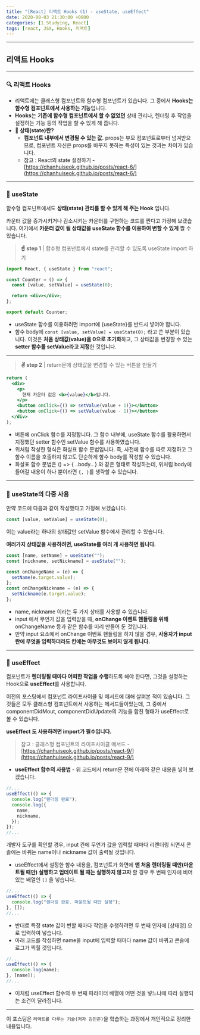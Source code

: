 ```yaml
---
title: "[React] 리액트 Hooks (1) - useState, useEffect"
date: 2020-08-03 21:30:00 +0800
categories: [1.Studying, React]
tags: [react, JSX, Hooks, 리액트]
---
```


---

## **리액트 Hooks**

---

### **🔍 리액트 Hooks**

- 리액트에는 클래스형 컴포넌트와 함수형 컴포넌트가 있습니다. 그 중에서 **Hooks는 함수형 컴포넌트에서 사용하는 기능**입니다.
- **Hooks**는 **기존에 함수형 컴포넌트에서 할 수 없었던** 상태 관리나, 렌더링 후 작업을 설정하는 기능 등의 작업을 할 수 있게 해 줍니다.
- **🐤 상태(state)란?**
  - **컴포넌트 내부에서 변경될 수 있는 값.** props는 부모 컴포넌트로부터 넘겨받으므로, 컴포넌트 자신은 props를 바꾸지 못하는 특성이 있는 것과는 차이가 있습니다.
  - 참고 : React의 state 설정하기 - [https://chanhuiseok.github.io/posts/react-6/](https://chanhuiseok.github.io/posts/react-6/)

---

### **🚩 useState**

함수형 컴포넌트에서도 **상태(state) 관리를 할 수 있게 해 주는 Hook** 입니다.

카운터 값을 증가시키거나 감소시키는 카운터를 구현하는 코드를 짠다고 가정해 보겠습니다. 여기에서 **카운터 값이 될 상태값을 useState 함수를 이용하여 변할 수 있게** 짤 수 있습니다.

> **☝ step 1** | 함수형 컴포넌트에서 state를 관리할 수 있도록 useState import 하기

```jsx
import React, { useState } from "react";

const Counter = () => {
  const [value, setValue] = useState(0);

  return <div></div>;
};

export default Counter;
```

- useState 함수를 이용하려면 import에 {useState}를 반드시 넣어야 합니다.
- 함수 body에 `const [value, setValue] = useState(0);` 라고 쓴 부분이 있습니다. 이것은 **처음 상태값(value)을 0으로 초기화**하고, 그 상태값을 변경할 수 있는 **setter 함수를 setValue라고 지정**한 것입니다.

---

> **✌ step 2** | return문에 상태값을 변경할 수 있는 버튼을 만들기

```jsx
return (
  <div>
    <p>
      현재 카운터 값은 <b>{value}</b>입니다.
    </p>
    <button onClick={() => setValue(value + 1)}></button>
    <button onClick={() => setValue(value - 1)}></button>
  </div>
);
```

- 버튼에 onClick 함수를 지정합니다. 그 함수 내부에, useState 함수를 활용하면서 지정했던 setter 함수인 setValue 함수를 사용하였습니다.
- 위처럼 작성한 형식은 화살표 함수 문법입니다. 즉, 사전에 함수를 따로 지정하고 그 함수 이름을 호출하지 않고도 단순하게 함수 body를 작성할 수 있습니다.
- 화살표 함수 문법은 () => { ..body.. } 와 같은 형태로 작성하는데, 위처럼 body에 들어갈 내용이 하나 뿐이라면 `{, }`를 생략할 수 있습니다.

---

### **🚩 useState의 다중 사용**

만약 코드에 다음과 같이 작성했다고 가정해 보겠습니다.

```jsx
const [value, setValue] = useState(0);
```

이는 value라는 하나의 상태값만 setValue 함수에서 관리할 수 있습니다.

**여러가지 상태값을 사용하려면, useState를 여러 개 사용하면 됩니다.**

```jsx
const [name, setName] = useState("");
const [nickname, setNickname] = useState("");

const onChangeName = (e) => {
  setName(e.target.value);
};
const onChangeNickname = (e) => {
  setNickname(e.target.value);
};
```

- name, nickname 이라는 두 가지 상태를 사용할 수 있습니다.
- input 에서 무언가 값을 입력받을 때, **onChange 이벤트 핸들링을 위해** onChangeName 등과 같은 함수를 미리 만들어 둔 것입니다.
- 만약 input 요소에서 onChange 이벤트 핸들링을 하지 않을 경우, **사용자가 input란에 무엇을 입력하더라도 칸에는 아무것도 보이지 않게 됩니다.**

---

### **🚩 useEffect**

컴포넌트가 **렌더링될 때마다 어떠한 작업을 수행**하도록 해야 한다면, 그것을 설정하는 Hook으로 **useEffect**를 사용합니다.

이전의 포스팅에서 컴포넌트 라이프사이클 및 메서드에 대해 살펴본 적이 있습니다. 그것들은 모두 클래스형 컴포넌트에서 사용하는 메서드들이었는데, 그 중에서 componentDidMout, componentDidUpdate의 기능을 합친 형태가 useEffect로 볼 수 있습니다.

**useEffect 도 사용하려면 import가 필수입니다.**

> 참고 : 클래스형 컴포넌트의 라이프사이클 메서드 - [https://chanhuiseok.github.io/posts/react-9/](https://chanhuiseok.github.io/posts/react-9/)

- **useEffect 함수의 사용법** - 위 코드에서 return문 전에 아래와 같은 내용을 넣어 보겠습니다.

```jsx
//...
useEffect(() => {
  console.log("렌더링 완료");
  console.log({
    name,
    nickname,
  });
});
//...
```

개발자 도구를 확인할 경우, input 칸에 무언가 값을 입력할 때마다 리렌더링 되면서 콘솔에는 바뀌는 name이나 nickname 값이 출력될 것입니다.

- useEffect에서 설정한 함수 내용을, 컴포넌트가 화면에 **맨 처음 렌더링될 때만(마운트될 때만) 실행하고 업데이트 될 때는 실행하지 않고자** 할 경우 두 번째 인자에 비어있는 배열인 `[]` 을 넣습니다.

```jsx
//...
useEffect(() => {
  console.log("렌더링 완료. 마운트될 때만 실행");
}, []);
//...
```

- 반대로 특정 state 값이 변할 때마다 작업을 수행하려면 두 번째 인자에 [상태명] 으로 입력하여 넣습니다.
- 아래 코드를 작성하면 name을 input에 입력할 때마다 name 값이 바뀌고 콘솔에 로그가 찍힐 것입니다.

```jsx
//...
useEffect(() => {
  console.log(name);
}, [name]);
//...
```

- 이처럼 useEffect 함수의 두 번째 파라미터 배열에 어떤 것을 넣느냐에 따라 실행되는 조건이 달라집니다.

---

이 포스팅은 `리액트를 다루는 기술(저자 김민준)`을 학습하는 과정에서 개인적으로 정리한 내용입니다.
